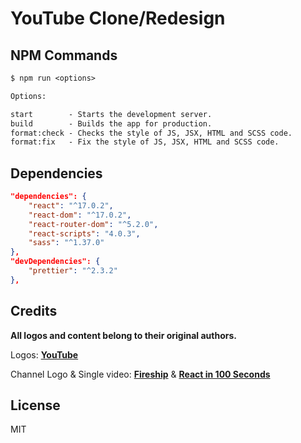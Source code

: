 # YouTube Clone/Redesign

## NPM Commands

```txt
$ npm run <options>

Options:

start        - Starts the development server.
build        - Builds the app for production.
format:check - Checks the style of JS, JSX, HTML and SCSS code.
format:fix   - Fix the style of JS, JSX, HTML and SCSS code.
```

## Dependencies

```json
"dependencies": {
    "react": "^17.0.2",
    "react-dom": "^17.0.2",
    "react-router-dom": "^5.2.0",
    "react-scripts": "4.0.3",
    "sass": "^1.37.0"
},
"devDependencies": {
    "prettier": "^2.3.2"
},
```

## Credits

**All logos and content belong to their original authors.**

Logos: [**YouTube**](https://www.youtube.com)

Channel Logo & Single video: [**Fireship**](https://www.youtube.com/c/Fireship) & [**React in 100 Seconds**](https://youtu.be/Tn6-PIqc4UM)

## License

MIT
